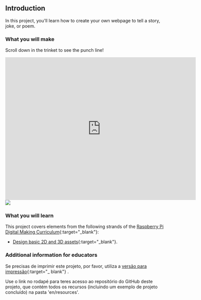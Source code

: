 ## Introduction

In this project, you'll learn how to create your own webpage to tell a story, joke, or poem.

### What you will make

Scroll down in the trinket to see the punch line!

<div class="trinket">
  <iframe src="https://trinket.io/embed/html/c8afdef912?outputOnly=true&start=result" width="600" height="450" frameborder="0" marginwidth="0" marginheight="0" allowfullscreen>
  </iframe>
  <img src="images/story-final.png">
</div>

### What you will learn

This project covers elements from the following strands of the [Raspberry Pi Digital Making Curriculum](http://rpf.io/curriculum){:target="_blank"}:

+ [Design basic 2D and 3D assets](https://www.raspberrypi.org/curriculum/design/creator){:target="_blank"}.

### Additional information for educators

Se precisas de imprimir este projeto, por favor, utiliza a [versão para impressão](https://projects.raspberrypi.org/en/projects/tell-a-story/print){:target="_ blank"} .

Use o link no rodapé para teres acesso ao repositório do GitHub deste projeto, que contém todos os recursos (incluindo um exemplo de projeto concluído) na pasta 'en/resources'.